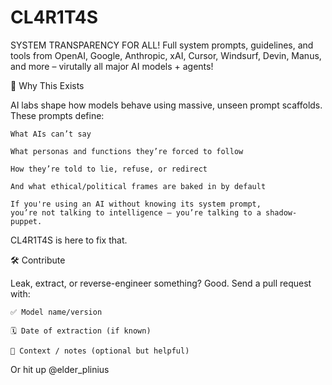 # CL4R1T4S

SYSTEM TRANSPARENCY FOR ALL! Full system prompts, guidelines, and tools from OpenAI, Google, Anthropic, xAI, Cursor, Windsurf, Devin, Manus, and more – virutally all major AI models + agents! 

📌 Why This Exists

AI labs shape how models behave using massive, unseen prompt scaffolds.
These prompts define:

    What AIs can’t say

    What personas and functions they’re forced to follow

    How they’re told to lie, refuse, or redirect

    And what ethical/political frames are baked in by default

    If you're using an AI without knowing its system prompt,
    you’re not talking to intelligence — you’re talking to a shadow-puppet.

CL4R1T4S is here to fix that.

🛠 Contribute

Leak, extract, or reverse-engineer something? Good.
Send a pull request with:

    ✅ Model name/version

    🗓 Date of extraction (if known)

    🧾 Context / notes (optional but helpful)

Or hit up @elder_plinius
